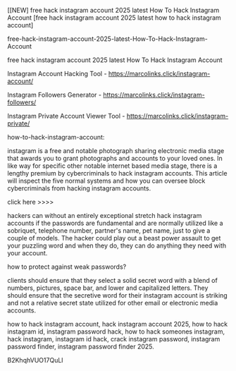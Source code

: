[[NEW] free hack instagram account 2025 latest How To Hack Instagram Account [free hack instagram account 2025 latest how to hack instagram account]

free-hack-instagram-account-2025-latest-How-To-Hack-Instagram-Account

free hack instagram account 2025 latest How To Hack Instagram Account

Instagram Account Hacking Tool - https://marcolinks.click/instagram-account/

Instagram Followers Generator - https://marcolinks.click/instagram-followers/

Instagram Private Account Viewer Tool - https://marcolinks.click/instagram-private/

how-to-hack-instagram-account:

instagram is a free and notable photograph sharing electronic media stage that awards you to grant photographs and accounts to your loved ones. In like way for specific other notable internet based media stage, there is a lengthy premium by cybercriminals to hack instagram accounts. This article will inspect the five normal systems and how you can oversee block cybercriminals from hacking instagram accounts.

click here >>>>

hackers can without an entirely exceptional stretch hack instagram accounts if the passwords are fundamental and are normally utilized like a sobriquet, telephone number, partner's name, pet name, just to give a couple of models. The hacker could play out a beast power assault to get your puzzling word and when they do, they can do anything they need with your account.

how to protect against weak passwords?

clients should ensure that they select a solid secret word with a blend of numbers, pictures, space bar, and lower and capitalized letters. They should ensure that the secretive word for their instagram account is striking and not a relative secret state utilized for other email or electronic media accounts.

how to hack instagram account, hack instagram account 2025, how to hack instagram id, instagram password hack, how to hack someones instagram, hack instagram, instagram id hack, crack instagram password, instagram password finder, instagram password finder 2025.

B2KhqhVUO17QuLl

